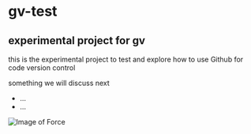 # gv-test

## experimental project for gv

this is the experimental project to test and explore how to use Github for code version control 

something we will discuss next
- ...
- ...

![Image of Force](https://goo.gl/images/CFG2w3)
